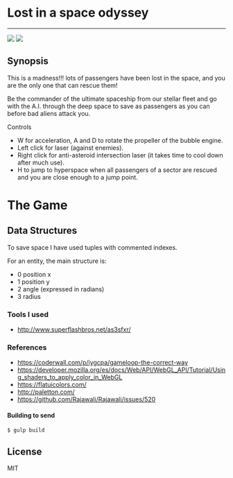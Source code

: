 # Lost in a space odyssey
---
![](https://img.shields.io/badge/js13kGames-2017-b12a34.svg) ![](https://img.shields.io/badge/version-%23desktop-yellow.svg)
## Synopsis
This is a madness!!! lots of passengers have been lost in the space, and you are the only one that can rescue them!

Be the commander of the ultimate spaceship from our stellar fleet and go with the A.I. through the deep space to save as passengers as you can before bad aliens attack you.

Controls
- W for acceleration, A and D to rotate the propeller of the bubble engine.
- Left click for laser (against enemies).
- Right click for anti-asteroid intersection laser (it takes time to cool down after much use).
- H to jump to hyperspace when all passengers of a sector are rescued and you are close enough to a jump point.

# The Game

## Data Structures
To save space I have used tuples with commented indexes.

For an entity, the main structure is:
- 0 position x
- 1 position y
- 2 angle (expressed in radians)
- 3 radius

### Tools I used
- http://www.superflashbros.net/as3sfxr/

### References
- https://coderwall.com/p/iygcpa/gameloop-the-correct-way
- https://developer.mozilla.org/es/docs/Web/API/WebGL_API/Tutorial/Using_shaders_to_apply_color_in_WebGL
- https://flatuicolors.com/
- http://paletton.com/
- https://github.com/Rajawali/Rajawali/issues/520

#### Building to send
```sh
$ gulp build
```

License
----

MIT
